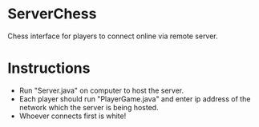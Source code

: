 # ServerChess
 Chess interface for players to connect online via remote server.

# Instructions
- Run "Server.java" on computer to host the server.
- Each player should run "PlayerGame.java" and enter ip address of the network which the server is being hosted.
- Whoever connects first is white!
